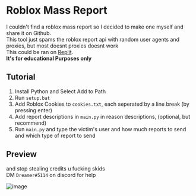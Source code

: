 # Roblox Mass Report
I couldn't find a roblox mass report so I decided to make one myself and share it on Github.  
This tool just spams the roblox report api with random user agents and proxies, but most doesnt proxies doesnt work  
This could be ran on [Replit](https://replit.com/).  
**It's for educational Purposes only**  

## Tutorial

1. Install Python and Select Add to Path  
2. Run `setup.bat`  
3. Add Roblox Cookies to `cookies.txt`, each seperated by a line break (by pressing enter)  
4. Add report descriptions in `main.py` in reason descriptions, (optional, but recommend)  
5. Run `main.py` and type the victim's user and how much reports to send and which type of report to send
## Preview
and stop stealing credits u fucking skids  
DM `Dreamer#5114` on discord for help

![image](https://user-images.githubusercontent.com/104280094/183817570-6ddaa4be-0a11-46da-bf2d-3b959ba95d49.png)
